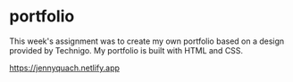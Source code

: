 # portfolio
This week's assignment was to create my own portfolio based on a design provided by Technigo. My portfolio is built with HTML and CSS.

https://jennyquach.netlify.app